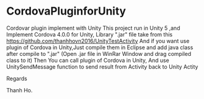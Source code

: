 # CordovaPluginforUnity
Cordovar plugin implement with Unity 
This project run in Unity 5 ,and Implement Cordova 4.0.0 for Unity,
Library ".jar" file take from this https://github.com/thanhhovn2016/UnityTestActivity
And if you want use plugin of Cordova in Unity,Just compile them in Eclipse and add java class after compile to ".jar" (Open .jar file in WinRar Window and drag compiled class to it)
Then You can call plugin of Cordova in Unity,
And use UnitySendMessage function to send result from Activity back to Unity Actity

Regards

Thanh Ho.
